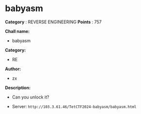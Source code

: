 # babyasm

**Category** : REVERSE ENGINEERING
**Points** : 757

**Chall name:**
* babyasm
   
**Category:**
* RE

**Author:**
* zx

**Description:**
* Can you unlock it? 

* Server: `http://103.3.61.46/TetCTF2024-babyasm/babyasm.html`



